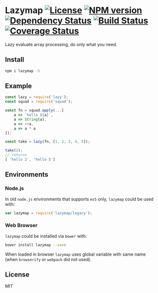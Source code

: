 # Lazymap [![License][LicenseIMGURL]][LicenseURL] [![NPM version][NPMIMGURL]][NPMURL] [![Dependency Status][DependencyStatusIMGURL]][DependencyStatusURL] [![Build Status][BuildStatusIMGURL]][BuildStatusURL] [![Coverage Status][CoverageIMGURL]][CoverageURL]

Lazy evaluate array processing, do only what you need.

## Install

```sh
npm i lazymap -S
```

## Example

```js
const lazy = require('lazy');
const squad = require('squad');

const fn = squad.apply(...[
    a => `hello ${a}`,
    a => String(a),
    a => ++a,
    a => a * a
]);

const take = lazy(fn, [1, 2, 3, 4, 5]);

take(2);
// returns
[ 'hello 2', 'hello 5']
```

## Environments

### Node.js

In old `node.js` environments that supports `es5` only, `lazymap` could be used with:

```js
var lazymap = require('lazymap/legacy');
```

### Web Browser

`lazymap` could be installed via `bower` with:

```sh
bower install lazymap --save
```

When loaded in browser `lazymap` uses global variable with same name (when `browserify` or `webpack` did not used).

## License

MIT

[NPMIMGURL]:                https://img.shields.io/npm/v/longrun.svg?style=flat
[BuildStatusIMGURL]:        https://img.shields.io/travis/coderaiser/lazymap/master.svg?style=flat
[DependencyStatusIMGURL]:   https://img.shields.io/gemnasium/coderaiser/lazymap.svg?style=flat
[LicenseIMGURL]:            https://img.shields.io/badge/license-MIT-317BF9.svg?style=flat
[NPMURL]:                   https://npmjs.org/package/longrun "npm"
[BuildStatusURL]:           https://travis-ci.org/coderaiser/lazymap  "Build Status"
[DependencyStatusURL]:      https://gemnasium.com/coderaiser/lazymap "Dependency Status"
[LicenseURL]:               https://tldrlegal.com/license/mit-license "MIT License"

[CoverageURL]:              https://coveralls.io/github/coderaiser/lazymap?branch=master
[CoverageIMGURL]:           https://coveralls.io/repos/coderaiser/lazymap/badge.svg?branch=master&service=github

